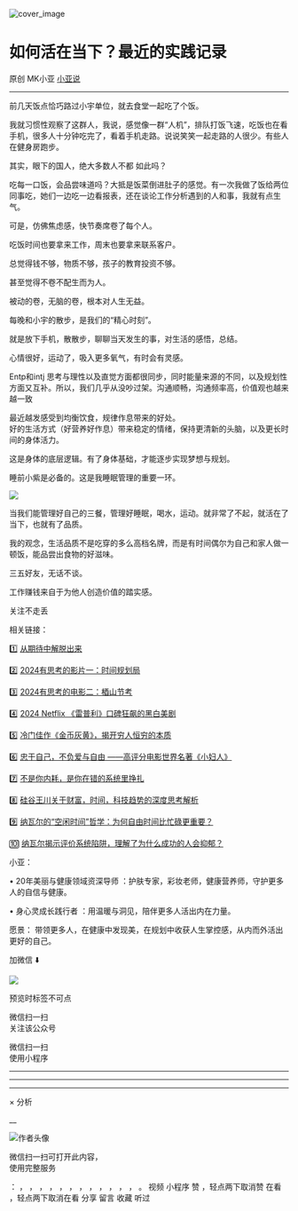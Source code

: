 ![cover_image](https://mmbiz.qpic.cn/mmbiz_jpg/A8SKDch4cJEaWHDgq7glMYRPgvF1Zg3Nd9Z0Vqcmiaq6rXcgGNnvI5omEL5Jv2vM0dWib1EhSDnq5sM2xlVhAy3w/0?wx_fmt=jpeg)

#  如何活在当下？最近的实践记录

原创  MK小亚  [ 小亚说 ](javascript:void\(0\);)

__ _ _ _ _

前几天饭点恰巧路过小宇单位，就去食堂一起吃了个饭。

  

我就习惯性观察了这群人，我说，感觉像一群“人机”，排队打饭飞速，吃饭也在看手机，很多人十分钟吃完了，看着手机走路。说说笑笑一起走路的人很少。有些人在健身房跑步。

  

其实，眼下的国人，绝大多数人不都  如此吗？

吃每一口饭，会品尝味道吗？大抵是饭菜倒进肚子的感觉。有一次我做了饭给两位同事吃，她们一边吃一边看报表，还在谈论工作分析遇到的人和事，我就有点生气。

  

可是，仿佛焦虑感，快节奏席卷了每个人。

吃饭时间也要拿来工作，周末也要拿来联系客户。

总觉得钱不够，物质不够，孩子的教育投资不够。

甚至觉得不卷不配生而为人。

  

被动的卷，无脑的卷，根本对人生无益。

  

每晚和小宇的散步，是我们的“精心时刻”。

就是放下手机，散散步，聊聊当天发生的事，对生活的感悟，总结。

心情很好，运动了，吸入更多氧气，有时会有灵感。

  
Entp和intj
思考与理性以及直觉方面都很同步，同时能量来源的不同，以及规划性方面又互补。所以，我们几乎从没吵过架。沟通顺畅，沟通频率高，价值观也越来越一致

  
最近越发感受到均衡饮食，规律作息带来的好处。  
好的生活方式（好营养好作息）带来稳定的情绪，保持更清新的头脑，以及更长时间的身体活力。

这是身体的底层逻辑。有了身体基础，才能逐步实现梦想与规划。

  
睡前小紫是必备的。这是我睡眠管理的重要一环。

![](https://mmbiz.qpic.cn/mmbiz_jpg/A8SKDch4cJF6GIxvADzbwcOWabUo90qowvibiagQ5boXn9nErBrZaUCVdK4ZdIEf4W7gz1lfbm7tBwTiaCAojL0FQ/640?wx_fmt=jpeg)  

当我们能管理好自己的三餐，管理好睡眠，喝水，运动。就非常了不起，就活在了当下，也就有了品质。  

  
我的观念，生活品质不是吃穿的多么高档名牌，而是有时间偶尔为自己和家人做一顿饭，能品尝出食物的好滋味。

三五好友，无话不谈。

工作赚钱来自于为他人创造价值的踏实感。

  

  

  

  

  

关注不走丢

  

相关链接：  

1️⃣ [ 从期待中解脱出来
](https://mp.weixin.qq.com/s?__biz=MzUxNDAwNTk0MQ==&mid=2247486673&idx=1&sn=368e9e6dbae77828ebe6e2f39fc0b07a&scene=21#wechat_redirect)  

2️⃣ [ 2024有思考的影片一：时间规划局
](https://mp.weixin.qq.com/s?__biz=MzUxNDAwNTk0MQ==&mid=2247485984&idx=1&sn=c6cb9400a3298e1a84249b04a82c717b&scene=21#wechat_redirect)  

3️⃣ [ 2024有思考的电影二：梄山节考
](https://mp.weixin.qq.com/s?__biz=MzUxNDAwNTk0MQ==&mid=2247485988&idx=1&sn=27da54db30abd4ed7e3cb66e453f5408&scene=21#wechat_redirect)  

4️⃣  [ 2024 Netflix 《雷普利》口碑狂飙的黑白美剧
](https://mp.weixin.qq.com/s?__biz=MzUxNDAwNTk0MQ==&mid=2247485202&idx=1&sn=00f63ab97ca349815dae72e9e59454b6&scene=21#wechat_redirect)  

5️⃣ [ 冷门佳作《金币灰黄》，揭开穷人恒穷的本质
](https://mp.weixin.qq.com/s?__biz=MzUxNDAwNTk0MQ==&mid=2247485030&idx=1&sn=67c99dc63d974f62f49ab281059aa1d5&scene=21#wechat_redirect)  

6️⃣  [ 忠于自己，不负爱与自由 ——高评分电影世界名著《小妇人》
](https://mp.weixin.qq.com/s?__biz=MzUxNDAwNTk0MQ==&mid=2247485026&idx=1&sn=05ab95b32468fd5cd68855e80a0c22b4&scene=21#wechat_redirect)  

7️⃣ [ 不是你内耗，是你在错的系统里挣扎
](https://mp.weixin.qq.com/s?__biz=MzUxNDAwNTk0MQ==&mid=2247486642&idx=1&sn=b9dd627851e49392c866944fba4b9590&scene=21#wechat_redirect)  

8️⃣ [ 硅谷王川关于财富，时间，科技趋势的深度思考解析
](https://mp.weixin.qq.com/s?__biz=MzUxNDAwNTk0MQ==&mid=2247486164&idx=1&sn=9dcfd915af31e3141e75a74e2de33e25&scene=21#wechat_redirect)  

9️⃣ [ 纳瓦尔的“空闲时间”哲学：为何自由时间比忙碌更重要？
](https://mp.weixin.qq.com/s?__biz=MzUxNDAwNTk0MQ==&mid=2247486650&idx=1&sn=bd1dd6e4e93059e5781a37594888f8ae&scene=21#wechat_redirect)  

🔟 [ 纳瓦尔揭示评价系统陷阱，理解了为什么成功的人会抑郁？
](https://mp.weixin.qq.com/s?__biz=MzUxNDAwNTk0MQ==&mid=2247486665&idx=1&sn=19ed8c80d26c9664cd44c8e5532cb35c&scene=21#wechat_redirect)

  

  

小亚：

•  20年美丽与健康领域资深导师  ：护肤专家，彩妆老师，健康营养师，守护更多人的自信与健康。

•  身心灵成长践行者  ：用温暖与洞见，陪伴更多人活出内在力量。

愿景：  带领更多人，在健康中发现美，在规划中收获人生掌控感，从内而外活出更好的自己。

  

  

加微信  ⬇️

  

![](https://mmbiz.qpic.cn/mmbiz_jpg/A8SKDch4cJF6GIxvADzbwcOWabUo90qooCFJTjLAaETX5Z2mjedWiacaVARDnOuFZIAib7HuAkKftp9Wic1H6b2pw/640?wx_fmt=jpeg)

  

预览时标签不可点

微信扫一扫  
关注该公众号



微信扫一扫  
使用小程序

****



****



****



×  分析

__

![作者头像](http://mmbiz.qpic.cn/mmbiz_png/A8SKDch4cJE0KicTMyrVCx3VLqEgic5sJ1V5QeGZTibG9GLZlSCXSj5ByXNkib5PBrZVMkI41KKxgwE1K9gfypUeRg/0?wx_fmt=png)

微信扫一扫可打开此内容，  
使用完整服务

：  ，  ，  ，  ，  ，  ，  ，  ，  ，  ，  ，  ，  。  视频  小程序  赞  ，轻点两下取消赞  在看  ，轻点两下取消在看
分享  留言  收藏  听过

